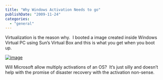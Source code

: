 ```yaml
---
title: "Why Windows Activation Needs to go"
publishDate: "2009-11-24"
categories: 
  - "general"
---
```


Virtualization is the reason why.  I booted a image created inside Windows Virtual PC using Sun’s Virtual Box and this is what you get when you boot up.

[![image](http://ramberlinggeek.co.uk/wp-content/uploads/2009/11/image_thumb.png "image")](http://ramberlinggeek.co.uk/wp-content/uploads/2009/11/image.png)

Will Microsoft allow multiply activations of an OS?  It’s just silly and doesn’t help with the promise of disaster recovery with the activation non-sense.
